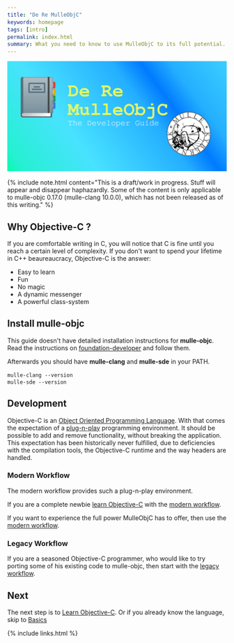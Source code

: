 ```yaml
---
title: "De Re MulleObjC"
keywords: homepage
tags: [intro]
permalink: index.html
summary: What you need to know to use MulleObjC to its full potential.
---
```


![Logo](images/dere.png)

{% include note.html content="This is a draft/work in progress. Stuff will
appear and disappear haphazardly. Some of the content is only applicable to
mulle-objc 0.17.0 (mulle-clang 10.0.0), which has not been released as of this writing." %}


## Why Objective-C ?

If you are comfortable writing in C, you will notice that C is fine until you
reach a certain level of complexity. If you don't want to spend your lifetime
in C++ beaureaucracy, Objective-C is the answer:

* Easy to learn
* Fun
* No magic
* A dynamic messenger
* A powerful class-system


## Install mulle-objc

This guide doesn't have detailed installation instructions for **mulle-objc**.
Read the instructions on
[foundation-developer](https://github.com/MulleFoundation/foundation-developer)
and follow them.

Afterwards you should have **mulle-clang** and **mulle-sde** in your PATH.

``` console
mulle-clang --version
mulle-sde --version
```

## Development

Objective-C is an [Object Oriented Programming Language](https://en.wikipedia.org/wiki/Object-oriented_programming).
With that comes the expectation of a [plug-n-play](https://dl.acm.org/doi/10.1145/2601328.2601334) programming environment.
It should be possible to add and remove functionality, without
breaking the application. This expectation has been historically never
fulfilled, due to deficiencies with the compilation tools, the Objective-C
runtime and the way headers are handled.


### Modern Workflow

The modern workflow provides such a plug-n-play environment.

If you are a complete newbie [learn Objective-C](mydoc_links.html) with
the [modern workflow](mydoc_modern.html).

If you want to experience the full power MulleObjC has to offer, then use the
[modern workflow](mydoc_modern.html).


### Legacy Workflow

If you are a seasoned Objective-C programmer, who would like to try porting
some of his existing code to mulle-objc, then start with the [legacy workflow](mydoc_legacy.html).


## Next

The next step is to [Learn Objective-C](mydoc_links.html). Or if you
already know the language, skip to [Basics](mydoc_basics.html)

{% include links.html %}
